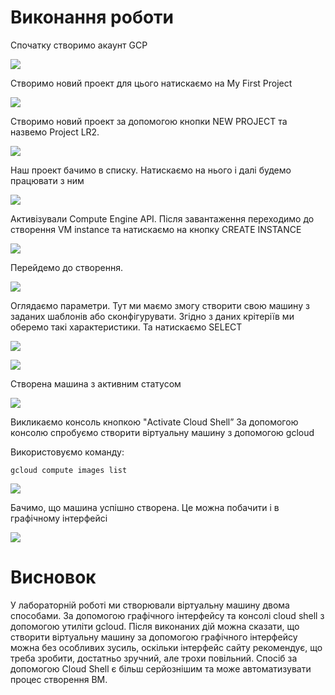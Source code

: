 ﻿# Виконання роботи

Спочатку створимо акаунт GCP

![](A001.png)

Створимо новий проект для цього натискаємо на My First Project

![](A002.png)

Створимо новий проект за допомогою кнопки NEW PROJECT та назвемо Project LR2.

![](A003.png)

Наш проект бачимо в списку. Натискаємо на нього і далі  будемо працювати з ним

![](A004.png)

Активізували Compute Engine API. Після завантаження переходимо до створення VM instance та натискаємо на кнопку CREATE INSTANCE

![](A005.png)

Перейдемо до створення. 

![](A.006.png)

Оглядаємо параметри. Тут ми маємо змогу створити свою машину з  заданих шаблонів або сконфігурувати.  Згідно з даних крітеріїв ми оберемо такі характеристики.  Та натискаємо SELECT

![](A007.png)

![](A008.png)

Створена машина з активним статусом

![](A009.png)

Викликаємо консоль кнопкою "Activate Cloud Shell” За допомогою консолю спробуємо створити віртуальну машину з допомогою gcloud

Використовуємо команду:
```
gcloud compute images list
```

![](A010.png)

Бачимо, що машина успішно створена. Це можна побачити і в графічному інтерфейсі

![](A011.png)

# Висновок

У лабораторній роботі ми створювали віртуальну машину двома способами. За допомогою графічного інтерфейсу та консолі cloud shell з допомогою утиліти gcloud. Після виконаних дій можна сказати, що створити віртуальну машину за допомогою графічного інтерфейсу можна без особливих зусиль, оскільки інтерфейс сайту рекомендує, що треба зробити, достатньо зручний, але трохи повільний.  Спосіб за допомогою Cloud Shell є більш серйознішим та може автоматизувати процес створення ВМ.

